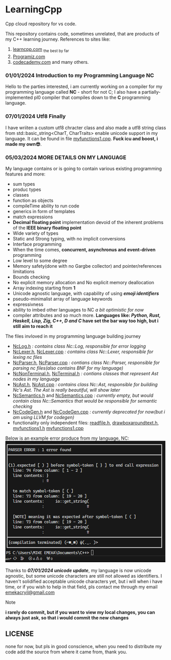 # LearningCpp
Cpp cloud repository for vs code.

This repository contains code, sometimes unrelated, that are products of my C++ learning journey.
References to sites like:
1. [learncpp.com](www.learncpp.com) <sub>the best by far<sub>
2. [Programiz.com](www.Programiz.com)
3. [codecademy.com](www.codecademy.com)
and many others.

### 01/01/2024 Introduction to my Programming Language NC
Hello to the parties interested, i am currently working on a compiler for my programming language called **NC** - short for not C;
I also have a partially-implemented pl0 compiler that compiles down to the **C** programming language.

### 07/01/2024 Utf8 Finally
I have wriiten a custom utf8 chracter class and also made a utf8 string class from std::basic_string<CharT, CharTraits> enable unicode support in my language.
It can be found in file [myfunctions1.cpp](myfunctions1.cpp). **Fuck icu and boost, i made my own😎**.

### 05/03/2024 MORE DETAILS ON MY LANGUAGE
My language contains or is going to contain various existing programming features and more:
- sum types
- produc types
- classes
- function as objects
- compileTime ability to run code
- generics in form of templates
- match expressions
- **Decimal floating point** implementation devoid of the inherent problems of the **IEEE binary floating point**
- Wide variety of types
- Static and Strong typing, with no implicit conversions
- Interface programming
- When the time comes, **concurrent, asynchronus and event-driven** programming
- Low level to some degree
- Memory safety(done with no Gargbe collector) and pointer/references limitations
- Bounds checking
- No explicit memory allocation and No explicit memory deallocation
- Array indexing starting from **1**
- Unicode agnostic language, with capability of using ***emoji identifiers***
- pseudo-minimalist array of language keywords
- expressivness
- ability to imbed other languages to NC *a bit optimistic for now*
- compiler attributes and so much more.
**Languages like: _Python, Rust, Haskell, Lisp, Zig, C++, D and C_ have set the bar way too high, but i still aim to reach it**

The files invloved in my programming language building journey
+ [NcLog.h](header/NcLog.h) _: contains class Nc::Log, responsible for error logging_
+ [NcLexer.h](header/NcLexer.h), [NcLexer.cpp](NcLexer.cpp) _: contains class Nc::Lexer, responsible for lexing nc files_
+ [NcParser.h](header/NcParser.h), [NcParser.cpp](NcParser.cpp) _: contians class Nc::Parser, responsible for parsing nc files(also contains BNF for my language)_
+ [NcNonTerminal.h](header/NcNonTerminal.h), [NcTerminal.h](header/NcTerminal.h) _: contians classes that represent Ast nodes in my language_
+ [NcAst.h](header/NcAst.h), [NcAst.cpp](NcAst.cpp) _: contains class Nc::Ast, responsible for building Nc's Ast. The Ast is really beautiful, will show later_
+ [NcSemantics.h](header/NcSemantics.h) and [NcSemantics.cpp](NcSemantics.cpp) _: currently empty, but would contain class Nc::Semantics that would be responsible for semantic checking_
+ [NcCodeGen.h](header/NcCodeGen.h) and [NcCodeGen.cpp](NcCodeGen.cpp) _: currently deprecated for now(but i am using LLVM for codegen)_
+ functionality only independent files: [readfile.h](header/readfile.h), [drawboxaroundtext.h](header/drawboxaroundtext.h), 
[myfunctions1.h](header/myfunctions.h)  [myfunctions1.cpp](myfunctions1.cpp)

Below is an example error produce from my language, NC:
![Example of a parser error in NC](image.png)

Thanks to ***07/01/2024 unicode update***, my language is now unicode agnostic, but some unicode characters are still not allowed as identifiers.
I haven't solidified acceptable unicode characters yet, but i will when i have time, or if you wish to help in that field, pls contact me through my email
[emekacryil@gmail.com](emekacryil@gmail.com)

> [!NOTE]
> **i rarely do commit, but if you want to view my local changes, you can always just ask, so that i would commit the new changes**
 

## LICENSE
none for now, but pls in good conscience, when you need to distribute my code add the source from where it came from, thank you.

[^1]: ***A more better readme file is coming soon, explaining all the various file meaning in this repo***